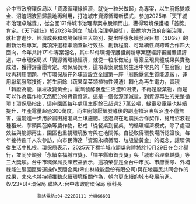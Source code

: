 台中市政府環保局以「資源循環綠經濟，就從一粒米做起」為專案，以生廚餘變綠金、沼渣沼液回歸農地再利用，打造城市資源循環新模式，參加2025年「天下城市治理卓越獎」，從全國171件城市治理專案中脫穎而出，獲得環境保護組「首獎」肯定。《天下雜誌》於2023年創立「城市治理卓越獎」，鼓勵地方政府創新治理，就社會進步、經濟成長和環境保護三大類別，提出呼應永續發展目標（SDGs）的創新治理專案，獎項評選標準涵蓋執行效益、創新程度、可延續性與跨域合作四大面向，今年共計171件專案報名，其中51件環境保護組創新專案歷經評審團嚴謹評選，中市環保局以「資源循環綠經濟，就從一粒米做起」專案呈現具體成果與實務成效，獲得評審團肯定。環保局說明，這項專案聚焦於生活中常見的「生廚餘」回收再利用問題，中市環保局在外埔區設立全國第一座「廚餘厭氧生質能源廠」，運用厭氧發酵技術，將生廚餘（蔬果葉菜類植物性殘渣）轉化為再生電力，實現 「轉廢為能，讓垃圾變黃金」。厭氧發酵後產生沼渣和沼液，不再是廢棄物，而是可以作為農作物天然肥分的寶貴資源。這是一個從源頭減量，到資源再生的完整循環！環保局指出，這座園區每年處理生廚餘已超過2.7萬公噸，綠電發電量也持續提升，年產電量超過300萬度。而生廚餘厭氧發酵後的副產物沼液與沼渣不僅無害，還能進一步用於農田施灌與土壤施肥。透過與在地農民合作契作，施用沼液栽種稻米、芋頭與芭樂等農作物，形成「從餐桌到餐桌」的循環經濟模式。除了處理效益與能源再生，園區也重視環境教育與在地關係。自從取得環教場所認證後，每年接待逾千人次參訪，向市民傳達「資源永續循環、垃圾變黃金」的概念，讓環保從生活中扎根。環保局表示，2025天下標竿城市頒獎典禮將於10月29日在台北舉行，並同步頒發「永續幸福城市獎」、「標竿縣市首長獎」與「城市治理卓越獎」等三大獎項。台中市環保局長陳宏益表示，這項榮譽是全台中市民、市府團隊、外埔綠能生態園區營運操作民間企業(禾山林綠能股份有限公司)與在地農民共同合作的成果，未來也將持續推動永續環境相關作為，朝向更永續的城市發展前進。(9/23*8)*環保局
                聯絡人:台中市政府環保局 蔡科長
            
                聯絡電話:04-22289111 分機66601
            